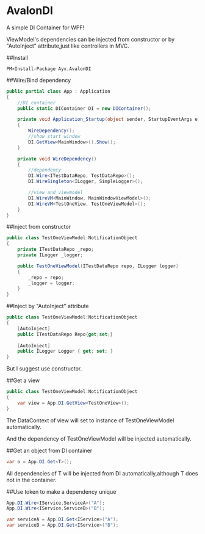 # AvalonDI
A simple DI Container for WPF!

ViewModel's dependencies can be injected from constructor or by "AutoInject" attribute,just like controllers in MVC.

##Install
```  
PM>Install-Package Ayx.AvalonDI
```

##Wire/Bind dependency
```C#
public partial class App : Application
{
    //DI container
    public static DIContainer DI = new DIContainer();

    private void Application_Startup(object sender, StartupEventArgs e)
    {
        WireDependency();
        //show start window
        DI.GetView<MainWindow>().Show();
    }

    private void WireDependency()
    {
        //dependency
        DI.Wire<ITestDataRepo, TestDataRepo>();
        DI.WireSingleton<ILogger, SimpleLogger>();

        //view and viewmodel
        DI.WireVM<MainWindow, MainWindowViewModel>();
        DI.WireVM<TestOneView, TestOneViewModel>();
    }
}
```
##Inject from constructor
```C#
public class TestOneViewModel:NotificationObject
{
    private ITestDataRepo _repo;
    private ILogger _logger;

    public TestOneViewModel(ITestDataRepo repo, ILogger logger)
    {
        _repo = repo;
        _logger = logger;
    }
}
```

##Inject by "AutoInject" attribute
```C#
public class TestOneViewModel:NotificationObject
{
    [AutoInject]
    public ITestDataRepo Repo{get;set;}
    
    [AutoInject]
    public ILogger Logger { get; set; }
}
```
But I suggest use constructor.

##Get a view
```C#
public class TestOneViewModel:NotificationObject
{
    var view = App.DI.GetView<TestOneView>();
}
```
The DataContext of view will set to instance of TestOneViewModel automatically.

And the dependency of TestOneViewModel will be injected automatically.

##Get an object from DI container
```C#
var o = App.DI.Get<T>();
```
All dependencies of T will be injected from DI automatically,although T does not in the container.

##Use token to make a dependency unique
```C#
App.DI.Wire<IService,ServiceA>("A");
App.DI.Wire<IService,ServiceB>("B");

var serviceA = App.DI.Get<IService>("A");
var serviceB = App.DI.Get<IService>("B");
```
